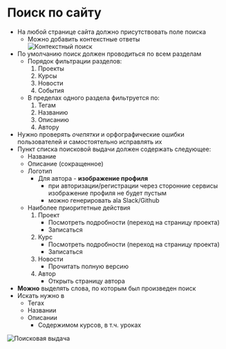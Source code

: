 # Поиск по сайту
* На любой странице сайта должно присутствовать поле поиска
    * Можно добавить контекстные ответы     
    ![Контекстный поиск](https://github.com/lanit-tercom-school/studit/blob/master/docs/search/context_search.png "Контекстный поиск")
* По умолчанию поиск должен проводиться по всем разделам
    * Порядок фильтрации разделов:
        1. Проекты
        2. Курсы
        3. Новости
        4. События
    * В пределах одного раздела фильтруется по:
        1. Тегам
        2. Названию
        3. Описанию
        4. Автору
* Нужно проверять _очепятки_ и орфографические ошибки пользователей и самостоятельно исправлять их
* Пункт списка поисковой выдачи должен содержать следующее:
    * Название
    * Описание (сокращенное)
    * Логотип
        * Для автора - __изображение профиля__
            * при авторизации/регистрации через сторонние сервисы изображение профиля не будет пустым
            * можно генерировать ala Slack/Github
    * Наиболее приоритетные действия
        1. Проект
            * Посмотреть подробности (переход на страницу проекта)
            * Записаться
        2. Курс
            * Посмотреть подробности (переход на страницу проекта)
            * Записаться
        3. Новости
            * Прочитать полную версию
        4. Автор
            * Открыть страницу автора
* __Можно__ выделять слова, по которым был произведен поиск
* Искать нужно в
   * Тегах
   * Названии
   * Описании
      * Содержимом курсов, в т.ч. уроках


![Поисковая выдача](https://github.com/lanit-tercom-school/studit/blob/master/docs/search/search.png "Поисковая выдача")
